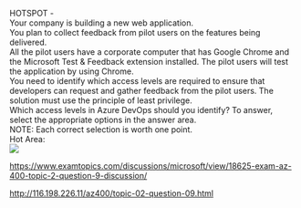 HOTSPOT -<br/>Your company is building a new web application.<br/>You plan to collect feedback from pilot users on the features being delivered.<br/>All the pilot users have a corporate computer that has Google Chrome and the Microsoft Test &amp; Feedback extension installed. The pilot users will test the application by using Chrome.<br/>You need to identify which access levels are required to ensure that developers can request and gather feedback from the pilot users. The solution must use the principle of least privilege.<br/>Which access levels in Azure DevOps should you identify? To answer, select the appropriate options in the answer area.<br/>NOTE: Each correct selection is worth one point.<br/>Hot Area:<br/><img src="https://www.examtopics.com/assets/media/exam-media/04257/0004800001.png" class="in-exam-image"/><br/><p><a href="https://www.examtopics.com/discussions/microsoft/view/18625-exam-az-400-topic-2-question-9-discussion/">https://www.examtopics.com/discussions/microsoft/view/18625-exam-az-400-topic-2-question-9-discussion/</a></p><p><a href="http://116.198.226.11/az400/topic-02-question-09.html">http://116.198.226.11/az400/topic-02-question-09.html</a></p><script src="https://giscus.app/client.js"                    data-repo="azsamples/az204"                    data-repo-id="R_kgDOMRXzDQ"                    data-category="General"                    data-category-id="DIC_kwDOMRXzDc4Cgi27"                    data-mapping="pathname"                    data-strict="1"                    data-reactions-enabled="0"                    data-emit-metadata="0"                    data-input-position="bottom"                    data-theme="preferred_color_scheme"                    data-lang="en"                    crossorigin="anonymous"                    async>                    </script>